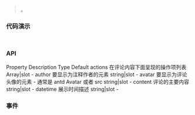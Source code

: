 #   

>  。


###  代码演示

```
 
```

### API
Property	Description	Type	Default
actions	在评论内容下面呈现的操作项列表	Array|slot	-
author	要显示为注释作者的元素	string|slot	-
avatar	要显示为评论头像的元素 - 通常是 antd Avatar 或者 src	string|slot	-
content	评论的主要内容	string|slot	-
datetime	展示时间描述	string|slot	-


 


### 事件

 

